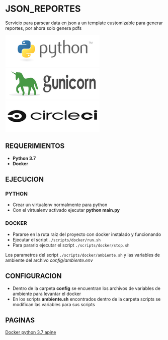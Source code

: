 # JSON_REPORTES

Servicio para parsear data en json a un template customizable para generar reportes, por ahora solo genera pdfs

![alt text](img/python.png)
![alt text](img/gunicorn.png)
![alt text](img/circleci.png)

## REQUERIMIENTOS

* **Python 3.7**
* **Docker**

## EJECUCION

### PYTHON

* Crear un virtualenv normalmente para python
* Con el virtualenv activado ejecutar **python main.py**

### DOCKER

* Pararse en la ruta raiz del proyecto con docker instalado y funcionando
* Ejecutar el script `./scripts/docker/run.sh`
* Para pararlo ejecutar el script `./scripts/docker/stop.sh`

Los parametros del script `./scripts/docker/ambiente.sh` y las variables de ambiente del archivo *config/ambiente.env*

## CONFIGURACION

* Dentro de la carpeta **config** se encuentran los archivos de variables de ambiente para levantar el docker
* En los scripts **ambiente.sh** encontrados dentro de la carpeta scripts se modifican las variables para sus scripts 

## PAGINAS

[Docker python 3.7 apine](https://hub.docker.com/_/python)

